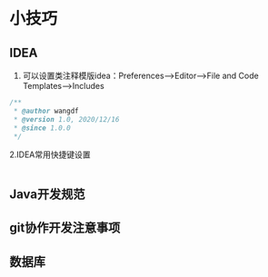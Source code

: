 # 小技巧

## IDEA

1. 可以设置类注释模版idea：Preferences–>Editor–>File and Code Templates–>Includes

```java
/**
 * @author wangdf
 * @version 1.0, 2020/12/16
 * @since 1.0.0
 */
```

2.IDEA常用快捷键设置

```java

```

## Java开发规范









## git协作开发注意事项









## 数据库